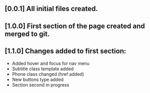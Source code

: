 ## [0.0.1] All initial files created.

## [1.0.0] First section of the page created and merged to git.

## [1.1.0] Changes added to first section: 

- Added hover and focus for nav menu
- Subtitle class template added 
- Phone class changed (href added)
- New buttons type added
- Section second in progress